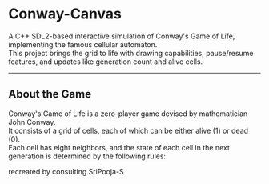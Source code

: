 # Conway-Canvas

A C++ SDL2-based interactive simulation of Conway's Game of Life, implementing the famous cellular automaton.  
This project brings the grid to life with drawing capabilities, pause/resume features, and updates like generation count and alive cells.

---

## About the Game

Conway's Game of Life is a zero-player game devised by mathematician John Conway.  
It consists of a grid of cells, each of which can be either alive (1) or dead (0).  
Each cell has eight neighbors, and the state of each cell in the next generation is determined by the following rules:

recreated by consulting SriPooja-S
